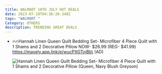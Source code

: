 ```yaml
---
title: WALMART 10TH JULY HOT DEALS
date: 2023-07-10T04:36:20.348Z
tags: "WALMART "
Category: OTHERS
description: TRENDING GREAT DEALS
---
```

* 🔥🔥Hannah Linen Queen Quilt Bedding Set- Microfiber 4 Piece Quilt with 1 Shams and 2 Decorative Pillow 
  NOW- $26.99 (REG- $41.99) 
  https://mavely.app.link/e/wucPXGTojBb\
  (AD)<!--StartFragment-->

  ![Hannah Linen Queen Quilt Bedding Set- Microfiber 4 Piece Quilt with 1 Shams and 2 Decorative Pillow (Queen, Navy Blush Greyson)](https://i5.walmartimages.com/asr/8ae44859-c0d0-43c0-bcb5-ff4cd327d8c0.f7225bde09b824c66517c78d78cc10d0.jpeg?odnHeight=2000&odnWidth=2000&odnBg=FFFFFF)

  <!--EndFragment-->

  ![]()